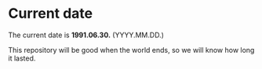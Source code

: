 # Current date

The current date is **1991.06.30.** (YYYY.MM.DD.)

This repository will be good when the world ends, so we will know how long it lasted.